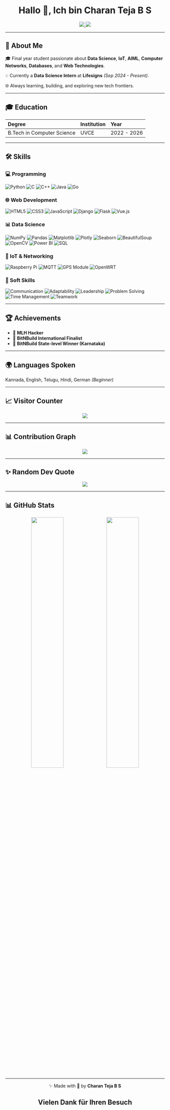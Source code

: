 <h1 align="center">Hallo 👋, Ich bin Charan Teja B S</h1>

<p align="center">
  <a href="https://charanteja.co/" target="_blank">
    <img src="https://img.shields.io/badge/-Website-000000?style=for-the-badge&logo=google-chrome&logoColor=white">
  </a>
  <a href="https://www.linkedin.com/in/charan-teja-6b1a4026a/" target="_blank">
    <img src="https://img.shields.io/badge/-LinkedIn-0A66C2?style=for-the-badge&logo=linkedin&logoColor=white">
  </a>
</p>

---

## 📌 About Me

🎓 Final year student passionate about **Data Science**, **IoT**, **AIML**, **Computer Networks**, **Databases**, and **Web Technologies**.

💡 Currently a **Data Science Intern** at **Lifesigns** *(Sep 2024 - Present)*.

🌐 Always learning, building, and exploring new tech frontiers.

---

## 🎓 Education

| Degree               | Institution | Year        |
|:--------------------|:------------|:------------|
| B.Tech in Computer Science | UVCE        | 2022 - 2026 |

---

## 🛠️ Skills

### 💻 Programming

![Python](https://img.shields.io/badge/-Python-3776AB?logo=python&logoColor=white&style=for-the-badge)
![C](https://img.shields.io/badge/-C-00599C?logo=c&logoColor=white&style=for-the-badge)
![C++](https://img.shields.io/badge/-C++-00599C?logo=cplusplus&logoColor=white&style=for-the-badge)
![Java](https://img.shields.io/badge/-Java-007396?logo=java&logoColor=white&style=for-the-badge)
![Go](https://img.shields.io/badge/-Go-00ADD8?logo=go&logoColor=white&style=for-the-badge)

### 🌐 Web Development

![HTML5](https://img.shields.io/badge/-HTML5-E34F26?logo=html5&logoColor=white&style=for-the-badge)
![CSS3](https://img.shields.io/badge/-CSS3-1572B6?logo=css3&logoColor=white&style=for-the-badge)
![JavaScript](https://img.shields.io/badge/-JavaScript-F7DF1E?logo=javascript&logoColor=black&style=for-the-badge)
![Django](https://img.shields.io/badge/-Django-092E20?logo=django&logoColor=white&style=for-the-badge)
![Flask](https://img.shields.io/badge/-Flask-000000?logo=flask&logoColor=white&style=for-the-badge)
![Vue.js](https://img.shields.io/badge/-Vue.js-4FC08D?logo=vue.js&logoColor=white&style=for-the-badge)

### 📊 Data Science

![NumPy](https://img.shields.io/badge/-NumPy-013243?logo=numpy&logoColor=white&style=for-the-badge)
![Pandas](https://img.shields.io/badge/-Pandas-150458?logo=pandas&logoColor=white&style=for-the-badge)
![Matplotlib](https://img.shields.io/badge/-Matplotlib-11557C?logo=matplotlib&logoColor=white&style=for-the-badge)
![Plotly](https://img.shields.io/badge/-Plotly-3F4F75?logo=plotly&logoColor=white&style=for-the-badge)
![Seaborn](https://img.shields.io/badge/-Seaborn-3776AB?style=for-the-badge)
![BeautifulSoup](https://img.shields.io/badge/-BeautifulSoup-000000?style=for-the-badge)
![OpenCV](https://img.shields.io/badge/-OpenCV-5C3EE8?logo=opencv&logoColor=white&style=for-the-badge)
![Power BI](https://img.shields.io/badge/-Power%20BI-F2C811?logo=powerbi&logoColor=black&style=for-the-badge)
![SQL](https://img.shields.io/badge/-SQL-4479A1?logo=mysql&logoColor=white&style=for-the-badge)

### 📡 IoT & Networking

![Raspberry Pi](https://img.shields.io/badge/-Raspberry%20Pi-C51A4A?logo=raspberrypi&logoColor=white&style=for-the-badge)
![MQTT](https://img.shields.io/badge/-MQTT-660066?style=for-the-badge)
![GPS Module](https://img.shields.io/badge/-GPS%20Module-000000?style=for-the-badge)
![OpenWRT](https://img.shields.io/badge/-OpenWRT-003366?style=for-the-badge)

### 🧠 Soft Skills

![Communication](https://img.shields.io/badge/-Communication-00C897?style=for-the-badge)
![Adaptability](https://img.shields.io/badge/-Adaptability-FFC300?style=for-the-badge)
![Leadership](https://img.shields.io/badge/-Leadership-28A745?style=for-the-badge)
![Problem Solving](https://img.shields.io/badge/-Problem%20Solving-FF5733?style=for-the-badge)
![Time Management](https://img.shields.io/badge/-Time%20Management-6F42C1?style=for-the-badge)
![Teamwork](https://img.shields.io/badge/-Teamwork-007BFF?style=for-the-badge)

---

## 🏆 Achievements

- 🥇 **MLH Hacker**
- 🥈 **BitNBuild International Finalist**
- 🥇 **BitNBuild State-level Winner (Karnataka)**

---

## 🌍 Languages Spoken

Kannada, English, Telugu, Hindi, German *(Beginner)*

---

## 📈 Visitor Counter

<p align="center">
  <img src="https://komarev.com/ghpvc/?username=CharanTeja-BS&style=for-the-badge">
</p>

---

## 📊 Contribution Graph

<p align="center">
  <img src="https://github-readme-activity-graph.vercel.app/graph?username=CharanTeja-BS&theme=react-dark&bg_color=0D1117">
</p>

---

## ✨ Random Dev Quote

<p align="center">
  <img src="https://quotes-github-readme.vercel.app/api?type=horizontal&theme=radical">
</p>

---

## 📊 GitHub Stats

<p align="center">
  <img src="https://github-readme-stats.vercel.app/api?username=CharanTeja-BS&show_icons=true&theme=radical" width="45%" />
  &nbsp;
  <img src="https://github-readme-stats.vercel.app/api/top-langs/?username=CharanTeja-BS&layout=compact&theme=radical" width="45%" />
</p>

---

<p align="center">✨ Made with 💜 by <strong>Charan Teja B S</strong></p>
<h2 align="center">Vielen Dank für Ihren Besuch</h2>
